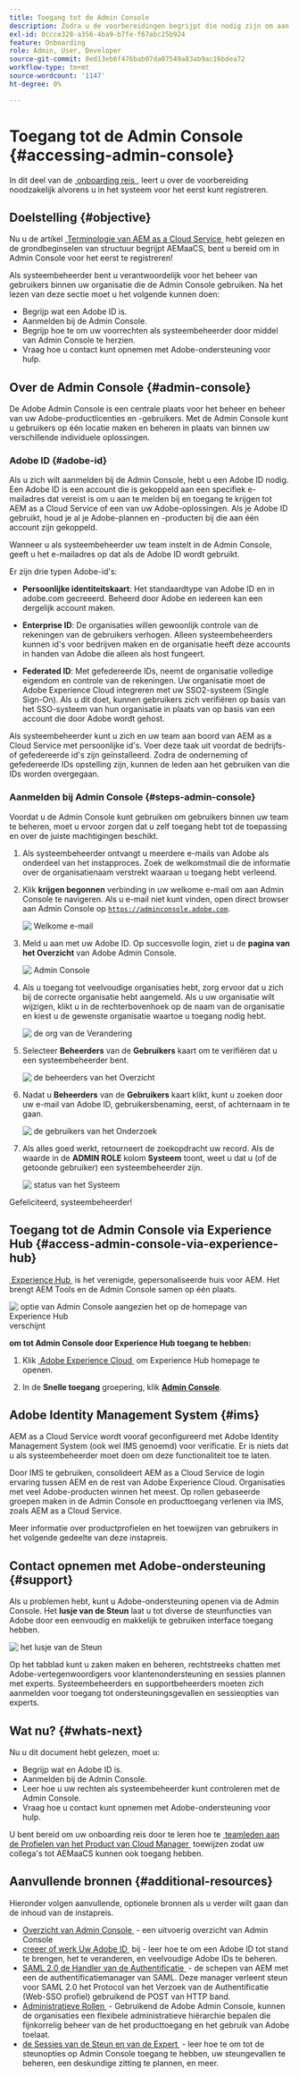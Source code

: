 ```yaml
---
title: Toegang tot de Admin Console
description: Zodra u de voorbereidingen begrijpt die nodig zijn om aan boord te gaan en de basisbeginselen van de AEM as a Cloud Service-structuur, bent u klaar om u voor het eerst aan te melden bij de Admin Console.
exl-id: 0ccce328-a356-4ba9-b7fe-f67abc25b924
feature: Onboarding
role: Admin, User, Developer
source-git-commit: 8ed13eb6f476bab07da07549a83ab9ac16bdea72
workflow-type: tm+mt
source-wordcount: '1147'
ht-degree: 0%

---
```


# Toegang tot de Admin Console {#accessing-admin-console}

In dit deel van de [&#x200B; onboarding reis &#x200B;](overview.md), leert u over de voorbereiding noodzakelijk alvorens u in het systeem voor het eerst kunt registreren.

## Doelstelling {#objective}

Nu u de artikel [&#x200B; Terminologie van AEM as a Cloud Service &#x200B;](terminology.md) hebt gelezen en de grondbeginselen van structuur begrijpt AEMaaCS, bent u bereid om in Admin Console voor het eerst te registreren!

Als systeembeheerder bent u verantwoordelijk voor het beheer van gebruikers binnen uw organisatie die de Admin Console gebruiken. Na het lezen van deze sectie moet u het volgende kunnen doen:

* Begrijp wat een Adobe ID is.
* Aanmelden bij de Admin Console.
* Begrijp hoe te om uw voorrechten als systeembeheerder door middel van Admin Console te herzien.
* Vraag hoe u contact kunt opnemen met Adobe-ondersteuning voor hulp.

## Over de Admin Console {#admin-console}

De Adobe Admin Console is een centrale plaats voor het beheer en beheer van uw Adobe-productlicenties en -gebruikers. Met de Admin Console kunt u gebruikers op één locatie maken en beheren in plaats van binnen uw verschillende individuele oplossingen.

### Adobe ID {#adobe-id}

Als u zich wilt aanmelden bij de Admin Console, hebt u een Adobe ID nodig. Een Adobe ID is een account die is gekoppeld aan een specifiek e-mailadres dat vereist is om u aan te melden bij en toegang te krijgen tot AEM as a Cloud Service of een van uw Adobe-oplossingen. Als je Adobe ID gebruikt, houd je al je Adobe-plannen en -producten bij die aan één account zijn gekoppeld.

Wanneer u als systeembeheerder uw team instelt in de Admin Console, geeft u het e-mailadres op dat als de Adobe ID wordt gebruikt.

Er zijn drie typen Adobe-id&#39;s:

* **Persoonlijke identiteitskaart**: Het standaardtype van Adobe ID en in adobe.com gecreeerd. Beheerd door Adobe en iedereen kan een dergelijk account maken.

* **Enterprise ID**: De organisaties willen gewoonlijk controle van de rekeningen van de gebruikers verhogen. Alleen systeembeheerders kunnen id&#39;s voor bedrijven maken en de organisatie heeft deze accounts in handen van Adobe die alleen als host fungeert.

* **Federated ID**: Met gefedereerde IDs, neemt de organisatie volledige eigendom en controle van de rekeningen. Uw organisatie moet de Adobe Experience Cloud integreren met uw SSO2-systeem (Single Sign-On). Als u dit doet, kunnen gebruikers zich verifiëren op basis van het SSO-systeem van hun organisatie in plaats van op basis van een account die door Adobe wordt gehost.

Als systeembeheerder kunt u zich en uw team aan boord van AEM as a Cloud Service met persoonlijke id&#39;s. Voer deze taak uit voordat de bedrijfs- of gefedereerde id&#39;s zijn geïnstalleerd. Zodra de onderneming of gefedereerde IDs opstelling zijn, kunnen de leden aan het gebruiken van die IDs worden overgegaan.

### Aanmelden bij Admin Console {#steps-admin-console}

Voordat u de Admin Console kunt gebruiken om gebruikers binnen uw team te beheren, moet u ervoor zorgen dat u zelf toegang hebt tot de toepassing en over de juiste machtigingen beschikt.

1. Als systeembeheerder ontvangt u meerdere e-mails van Adobe als onderdeel van het instapproces. Zoek de welkomstmail die de informatie over de organisatienaam verstrekt waaraan u toegang hebt verleend.

1. Klik **krijgen begonnen** verbinding in uw welkome e-mail om aan Admin Console te navigeren. Als u e-mail niet kunt vinden, open direct browser aan Admin Console op [`https://adminconsole.adobe.com` &#x200B;](https://adminconsole.adobe.com).

   ![&#x200B; Welkome e-mail &#x200B;](/help/journey-onboarding/assets/get-started-email.png)

1. Meld u aan met uw Adobe ID. Op succesvolle login, ziet u de **pagina van het Overzicht** van Adobe Admin Console.

   ![&#x200B; Admin Console &#x200B;](/help/journey-onboarding/assets/get-started1.png)

1. Als u toegang tot veelvoudige organisaties hebt, zorg ervoor dat u zich bij de correcte organisatie hebt aangemeld. Als u uw organisatie wilt wijzigen, klikt u in de rechterbovenhoek op de naam van de organisatie en kiest u de gewenste organisatie waartoe u toegang nodig hebt.

   ![&#x200B; de org van de Verandering &#x200B;](/help/journey-onboarding/assets/admin-console-orgswitch.png)

1. Selecteer **Beheerders** van de **Gebruikers** kaart om te verifiëren dat u een systeembeheerder bent.

   ![&#x200B; de beheerders van het Overzicht &#x200B;](/help/journey-onboarding/assets/get-started2.png)

1. Nadat u **Beheerders** van de **Gebruikers** kaart klikt, kunt u zoeken door uw e-mail van Adobe ID, gebruikersbenaming, eerst, of achternaam in te gaan.

   ![&#x200B; de gebruikers van het Onderzoek &#x200B;](/help/journey-onboarding/assets/get-started3.png)

1. Als alles goed werkt, retourneert de zoekopdracht uw record. Als de waarde in de **ADMIN ROLE** kolom **Systeem** toont, weet u dat u (of de getoonde gebruiker) een systeembeheerder zijn.

   ![&#x200B; status van het Systeem &#x200B;](/help/journey-onboarding/assets/get-started4.png)

Gefeliciteerd, systeembeheerder!

## Toegang tot de Admin Console via Experience Hub  {#access-admin-console-via-experience-hub}

[&#x200B; Experience Hub &#x200B;](/help/experience-hub.md) is het verenigde, gepersonaliseerde huis voor AEM. Het brengt AEM Tools en de Admin Console samen op één plaats.

![&#x200B; optie van Admin Console aangezien het op de homepage van Experience Hub &#x200B;](/help/journey-onboarding/assets/experiencehub-adminconsole1.png) verschijnt

**om tot Admin Console door Experience Hub toegang te hebben:**

1. Klik [&#x200B; Adobe Experience Cloud &#x200B;](https://experience.adobe.com/#/@foundationinternal/home) om Experience Hub homepage te openen.

1. In de **Snelle toegang** groepering, klik [**Admin Console** &#x200B;](https://experience.adobe.com).

## Adobe Identity Management System {#ims}

AEM as a Cloud Service wordt vooraf geconfigureerd met Adobe Identity Management System (ook wel IMS genoemd) voor verificatie. Er is niets dat u als systeembeheerder moet doen om deze functionaliteit toe te laten.

Door IMS te gebruiken, consolideert AEM as a Cloud Service de login ervaring tussen AEM en de rest van Adobe Experience Cloud. Organisaties met veel Adobe-producten winnen het meest. Op rollen gebaseerde groepen maken in de Admin Console en producttoegang verlenen via IMS, zoals AEM as a Cloud Service.

Meer informatie over productprofielen en het toewijzen van gebruikers in het volgende gedeelte van deze instapreis.

## Contact opnemen met Adobe-ondersteuning {#support}

Als u problemen hebt, kunt u Adobe-ondersteuning openen via de Admin Console. Het **lusje van de Steun** laat u tot diverse de steunfuncties van Adobe door een eenvoudig en makkelijk te gebruiken interface toegang hebben.

![&#x200B; het lusje van de Steun &#x200B;](/help/journey-onboarding/assets/support-menu.png)

Op het tabblad kunt u zaken maken en beheren, rechtstreeks chatten met Adobe-vertegenwoordigers voor klantenondersteuning en sessies plannen met experts. Systeembeheerders en supportbeheerders moeten zich aanmelden voor toegang tot ondersteuningsgevallen en sessieopties van experts.

## Wat nu? {#whats-next}

Nu u dit document hebt gelezen, moet u:

* Begrijp wat en Adobe ID is.
* Aanmelden bij de Admin Console.
* Leer hoe u uw rechten als systeembeheerder kunt controleren met de Admin Console.
* Vraag hoe u contact kunt opnemen met Adobe-ondersteuning voor hulp.

U bent bereid om uw onboarding reis door te leren hoe te [&#x200B; teamleden aan de Profielen van het Product van Cloud Manager &#x200B;](assign-profiles-cloud-manager.md) toewijzen zodat uw collega&#39;s tot AEMaaCS kunnen ook toegang hebben.

## Aanvullende bronnen {#additional-resources}

Hieronder volgen aanvullende, optionele bronnen als u verder wilt gaan dan de inhoud van de instapreis.

* [&#x200B; Overzicht van Admin Console &#x200B;](https://helpx.adobe.com/nl/enterprise/using/admin-console.html) - een uitvoerig overzicht van Admin Console
* [&#x200B; creeer of werk Uw Adobe ID &#x200B;](https://helpx.adobe.com/ca/manage-account/using/create-update-adobe-id.html#HowtocreateorupdateyourAdobeID) bij - leer hoe te om een Adobe ID tot stand te brengen, het te veranderen, en veelvoudige Adobe IDs te beheren.
* [&#x200B; SAML 2.0 de Handler van de Authentificatie &#x200B;](https://experienceleague.adobe.com/nl/docs/experience-manager-65/content/security/saml-2-0-authenticationhandler#) - de schepen van AEM met een de authentificatiemanager van SAML. Deze manager verleent steun voor SAML 2.0 het Protocol van het Verzoek van de Authentificatie (Web-SSO profiel) gebruikend de POST van HTTP band.
* [&#x200B; Administratieve Rollen &#x200B;](https://helpx.adobe.com/nl/enterprise/using/admin-roles.html) - Gebruikend de Adobe Admin Console, kunnen de organisaties een flexibele administratieve hiërarchie bepalen die fijnkorrelig beheer van de het producttoegang en het gebruik van Adobe toelaat.
* [&#x200B; de Sessies van de Steun en van de Expert &#x200B;](https://helpx.adobe.com/nl/enterprise/admin-guide.html/enterprise/using/support-for-experience-cloud.html) - leer hoe te om tot de steunopties op Admin Console toegang te hebben, uw steungevallen te beheren, een deskundige zitting te plannen, en meer.
